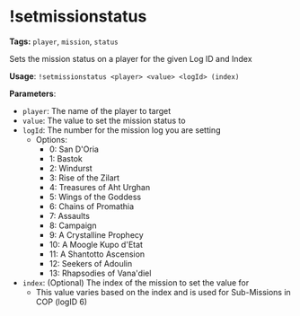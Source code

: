 # !setmissionstatus

**Tags:** `player`, `mission`, `status`

Sets the mission status on a player for the given Log ID and Index

**Usage**: `!setmissionstatus <player> <value> <logId> (index)`

**Parameters**:
- `player`: The name of the player to target
- `value`: The value to set the mission status to
- `logId`: The number for the mission log you are setting
  - Options:
    - 0: San D'Oria
    - 1: Bastok
    - 2: Windurst
    - 3: Rise of the Zilart
    - 4: Treasures of Aht Urghan
    - 5: Wings of the Goddess
    - 6: Chains of Promathia
    - 7: Assaults
    - 8: Campaign
    - 9: A Crystalline Prophecy
    - 10: A Moogle Kupo d'Etat
    - 11: A Shantotto Ascension
    - 12: Seekers of Adoulin
    - 13: Rhapsodies of Vana'diel
- `index`: (Optional) The index of the mission to set the value for
    - This value varies based on the index and is used for Sub-Missions in COP (logID 6)
